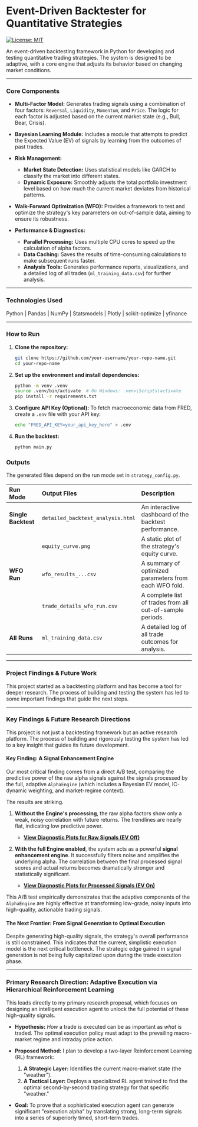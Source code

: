# Event-Driven Backtester for Quantitative Strategies
[![License: MIT](https://img.shields.io/badge/License-MIT-yellow.svg)](https://opensource.org/licenses/MIT)

An event-driven backtesting framework in Python for developing and testing quantitative trading strategies. The system is designed to be adaptive, with a core engine that adjusts its behavior based on changing market conditions.

---

### Core Components

-   **Multi-Factor Model:** Generates trading signals using a combination of four factors: `Reversal`, `Liquidity`, `Momentum`, and `Price`. The logic for each factor is adjusted based on the current market state (e.g., Bull, Bear, Crisis).

-   **Bayesian Learning Module:** Includes a module that attempts to predict the Expected Value (EV) of signals by learning from the outcomes of past trades.

-   **Risk Management:**
    -   **Market State Detection:** Uses statistical models like GARCH to classify the market into different states.
    -   **Dynamic Exposure:** Smoothly adjusts the total portfolio investment level based on how much the current market deviates from historical patterns.

-   **Walk-Forward Optimization (WFO):** Provides a framework to test and optimize the strategy's key parameters on out-of-sample data, aiming to ensure its robustness.

-   **Performance & Diagnostics:**
    -   **Parallel Processing:** Uses multiple CPU cores to speed up the calculation of alpha factors.
    -   **Data Caching:** Saves the results of time-consuming calculations to make subsequent runs faster.
    -   **Analysis Tools:** Generates performance reports, visualizations, and a detailed log of all trades (`ml_training_data.csv`) for further analysis.

---

### Technologies Used

Python | Pandas | NumPy | Statsmodels | Plotly | scikit-optimize | yfinance

---

### How to Run

1.  **Clone the repository:**
    ```bash
    git clone https://github.com/your-username/your-repo-name.git
    cd your-repo-name
    ```

2.  **Set up the environment and install dependencies:**
    ```bash
    python -m venv .venv
    source .venv/bin/activate  # On Windows: .venv\Scripts\activate
    pip install -r requirements.txt
    ```

3.  **Configure API Key (Optional):**
    To fetch macroeconomic data from FRED, create a `.env` file with your API key:
    ```bash
    echo "FRED_API_KEY=your_api_key_here" > .env
    ```

4.  **Run the backtest:**
    ```bash
    python main.py
    ```

### Outputs

The generated files depend on the run mode set in `strategy_config.py`.

| Run Mode          | Output Files                      | Description                                                 |
| :---------------- | :-------------------------------- | :---------------------------------------------------------- |
| **Single Backtest** | `detailed_backtest_analysis.html` | An interactive dashboard of the backtest performance.       |
|                   | `equity_curve.png`                | A static plot of the strategy's equity curve.               |
| **WFO Run**       | `wfo_results_...csv`              | A summary of optimized parameters from each WFO fold.       |
|                   | `trade_details_wfo_run.csv`       | A complete list of trades from all out-of-sample periods.   |
| **All Runs**      | `ml_training_data.csv`            | A detailed log of all trade outcomes for analysis.          |

---

### Project Findings & Future Work

This project started as a backtesting platform and has become a tool for deeper research. The process of building and testing the system has led to some important findings that guide the next steps.

---

### Key Findings & Future Research Directions

This project is not just a backtesting framework but an active research platform. The process of building and rigorously testing the system has led to a key insight that guides its future development.

#### Key Finding: A Signal Enhancement Engine

Our most critical finding comes from a direct A/B test, comparing the predictive power of the raw alpha signals against the signals processed by the full, adaptive `AlphaEngine` (which includes a Bayesian EV model, IC-dynamic weighting, and market-regime context).

The results are striking.

1.  **Without the Engine's processing**, the raw alpha factors show only a weak, noisy correlation with future returns. The trendlines are nearly flat, indicating low predictive power.

    *   **[View Diagnostic Plots for Raw Signals (EV Off)](./docs/images/factor_diagnose_without_ev.png)**

2.  **With the full Engine enabled**, the system acts as a powerful **signal enhancement engine**. It successfully filters noise and amplifies the underlying alpha. The correlation between the final processed signal scores and actual returns becomes dramatically stronger and statistically significant.

    *   **[View Diagnostic Plots for Processed Signals (EV On)](./docs/images/factor_diagnose_with_ev.png)**

This A/B test empirically demonstrates that the adaptive components of the `AlphaEngine` are highly effective at transforming low-grade, noisy inputs into high-quality, actionable trading signals.

#### The Next Frontier: From Signal Generation to Optimal Execution

Despite generating high-quality signals, the strategy's overall performance is still constrained. This indicates that the current, simplistic execution model is the next critical bottleneck. The strategic edge gained in signal generation is not being fully capitalized upon during the trade execution phase.

---

### Primary Research Direction: Adaptive Execution via Hierarchical Reinforcement Learning

This leads directly to my primary research proposal, which focuses on designing an intelligent execution agent to unlock the full potential of these high-quality signals.

*   **Hypothesis:** *How* a trade is executed can be as important as *what* is traded. The optimal execution policy must adapt to the prevailing macro-market regime and intraday price action.

*   **Proposed Method:** I plan to develop a two-layer Reinforcement Learning (RL) framework:
    1.  **A Strategic Layer:** Identifies the current macro-market state (the "weather").
    2.  **A Tactical Layer:** Deploys a specialized RL agent trained to find the optimal second-by-second trading strategy for that specific "weather."

*   **Goal:** To prove that a sophisticated execution agent can generate significant "execution alpha" by translating strong, long-term signals into a series of superiorly timed, short-term trades. 